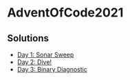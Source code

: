 # AdventOfCode2021

## Solutions

* [Day 1: Sonar Sweep](Day1)
* [Day 2: Dive!](Day2)
* [Day 3: Binary Diagnostic](Day3)